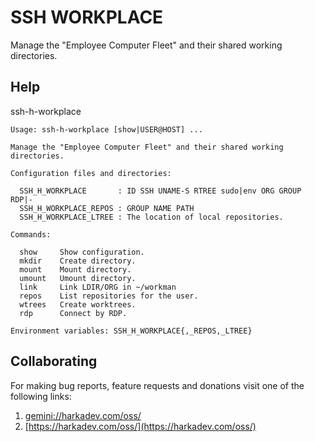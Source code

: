 SSH WORKPLACE
=============

Manage the "Employee Computer Fleet" and their shared working directories.

## Help

ssh-h-workplace

    Usage: ssh-h-workplace [show|USER@HOST] ...
    
    Manage the "Employee Computer Fleet" and their shared working
    directories.
    
    Configuration files and directories:
    
      SSH_H_WORKPLACE       : ID SSH UNAME-S RTREE sudo|env ORG GROUP RDP|-
      SSH_H_WORKPLACE_REPOS : GROUP NAME PATH
      SSH_H_WORKPLACE_LTREE : The location of local repositories.
    
    Commands:
    
      show     Show configuration.
      mkdir    Create directory.
      mount    Mount directory.
      umount   Umount directory.
      link     Link LDIR/ORG in ~/workman
      repos    List repositories for the user.
      wtrees   Create worktrees.
      rdp      Connect by RDP.
    
    Environment variables: SSH_H_WORKPLACE{,_REPOS,_LTREE}

## Collaborating

For making bug reports, feature requests and donations visit
one of the following links:

1. [gemini://harkadev.com/oss/](gemini://harkadev.com/oss/)
2. [https://harkadev.com/oss/](https://harkadev.com/oss/)
